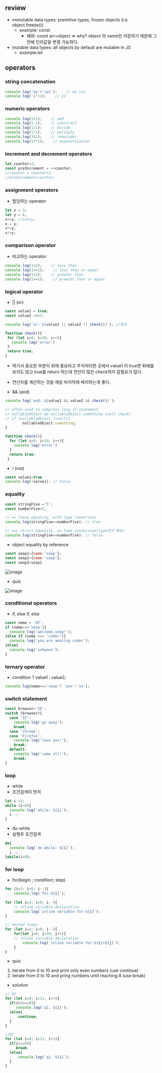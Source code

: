 ## review
 - immutable data types: premitive types, frozen objects (i.e. object.freeze())
     - example: const
         - 예외: cosnt arr=object => why? object 의 name만 저장하기 때문에 그안에 인자값을 변경 가능하다.
 - mutable data types: all objects by default are mutable in JS
     - example:let
## operators
### string concatenation
```js
console.log('my'+'cat');    // my cat
console.log('1'+2);    // 12
```

### numeric operators
```js
console.log(1+1);    // add
console.log(1-1);    // substract
console.log(1/1);    // divide
console.log(1*1);    // multiply
console.log(1%1);    // remainder
console.log(1**1);    // exponentiation

```

### increment and decrement operators
```js
let counter=2;
const preIncrement = ++counter;
//counter = counter+1;
//preIncrement=counter;

```

### assignment operators
 - 할당하는 operator 
```js
let x = 3;
let y = 6;
x+=y; //x=x+y;
x-= y;
x*=y;
x/=y;
```
### comparison operator
 - 비교하는 operator
```js
console.log(1<1);    // less than
console.log(1<=1);    // less than or equal
console.log(1>1);    // greater than
console.log(1>=1);    // greater than or equal
```

### logical operator
 - || (or)
 ```js
 const value1 = true;
 const value2 =4<2;
 
 console.log(`or: ${value1 || value2 || check()}`); //중요
 
 function check(){
  for (let i=0; i<10; i++){
    console.log('error')
  }
  return true;
 }
 
 ```
  - 여기서 중요한 부분이 위에 중요라고 주석처리한 곳에서 value1 이 true면 뒤에를 보지도 않고 true를 return 하는데 연산이 많은 check까지 갈필요가 없다.
  - 연산자를 계산하는 것을 제일 마지막에 배치하는게 좋다.
 
 
 
 
 - && (and)
```js
console.log(`and: ${value1 && value2 && check()}`);

// often used to compress long if-statement
// nullableObject && nullableObject.something (null check)
// if (nullableObject !=null){
        nullableObject.something;
}

function check(){
  for (let i=0; i<10; i++){
    console.log('error')
  }
  return true;
 }
```

 - ! (not)
```js
const value1=true
console.log(!value1); // false
```
### equality
```js
const stringFive ='5';
const numberFive=5;

// == loose equality, with type conversion
console.log(stringFive==numberFive); // true

// === strict equality, no type conversion(type까지 확인)
console.log(stringFive==numberFive); // false
```

 - object equality by reference
```js
const seop1={name:'seop'};
const seop2={name:'seop'};
const seop3=seop1
```
![image](https://user-images.githubusercontent.com/99310356/235811578-02265ae3-0b59-4f5b-85ca-af620ebbfdeb.png)

 - quiz

![image](https://user-images.githubusercontent.com/99310356/235811789-7b6b380c-425c-4fc1-9fc8-27becb41d288.png)

### conditional operators
 - if, else if, else

```js
const name = 'df';
if (name==='seop'){
  console.log('welcome,seop!');
}else if (name === 'coder'){
  console.log('you are amazing coder');
}else{
  console.log('unkwnon');
}
```

### ternary operator
 - condition ? value1 : value2;

```js
console.log(name==='seop'? 'yes':'no');
```

### switch statement
```js
const browser='IE';
switch (browser){
  case 'IE':
    console.log('go away');
    break;
  case 'Chrome':
  case 'Firefox':
    console.log('love you!');
    break;
  default:
    console.log('same all!');
    break;
}
```

### loop
 -  while
 -  조건검색이 먼저
```js
let i =3;
while (i>0){
  console.log(`while: ${i}`);
  i--;
}
```

 - do-while
 - 실행후 조건검색

```js
do{
  console.log(`do while: ${i}`);
  i--;
}while(i>0);
```

### for loop
 - for(begin ; condition; step)

```js
for (i=3; i>0; i--){
    console.log(`for:${i}`);
    
for (let i=3; i>0; i--){
    // inline variable declaration
    console.log(`inline variable for:${i}`);
}

// nested loops
for (let i=3; i>0; i--){
    for(let j=0; j<10; j++){
    // inline variable declaration
        console.log(`inline variable for:${i}+${j}`);
    }
}
```
- quiz
1. iterate from 0 to 10 and print only even numbers (use continue)
2. iterate from 0 to 10 and pring numbers until reaching 8 (use break)

- solution

```js
// Q1
for (let i=0; i<11; i++){
  if(i%2===0){
     console.log(`q1. ${i}`);  
  }else{
      continue;
  }  
}

//Q2
for (let i=0; i<11; i++){
  if(i===8){
     break;
  }else{
      console.log(`q1. ${i}`);  
  }  
}
```
